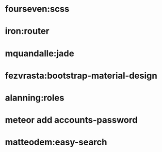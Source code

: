 # fourseven:scss
# iron:router
# mquandalle:jade
# fezvrasta:bootstrap-material-design
# alanning:roles
# meteor add accounts-password
# matteodem:easy-search
